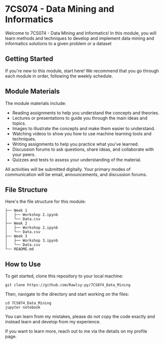 # 7CS074 - Data Mining and Informatics

Welcome to 7CS074 - Data Mining and Informatics! In this module, you will learn methods and techniques to develop and implement data mining and informatics solutions to a given problem or a dataset

## Getting Started

If you're new to this module, start here! We recommend that you go through each module in order, following the weekly schedule.

## Module Materials

The module materials include:

- Reading assignments to help you understand the concepts and theories.
- Lectures or presentations to guide you through the main ideas and topics.
- Images to illustrate the concepts and make them easier to understand.
- Watching videos to show you how to use machine learning tools and techniques.
- Writing assignments to help you practice what you've learned.
- Discussion forums to ask questions, share ideas, and collaborate with your peers.
- Quizzes and tests to assess your understanding of the material.

All activities will be submitted digitally. Your primary modes of communication will be email, announcements, and discussion forums.

## File Structure

Here's the file structure for this module:
```
├── Week 1
│   ├── Workshop 2.ipynb
│   └── Data.csv
├── Week 2
│   ├── Workshop 2.ipynb
│   └── Data.csv
├── Week 3
│   ├── Workshop 3.ipynb
│   └── Data.csv
└── README.md
```

## How to Use

To get started, clone this repository to your local machine:
```shell
git clone https://github.com/Rawlsy-py/7CS074_Data_Mining
```

Then, navigate to the directory and start working on the files:

```shell
cd 7CS074_Data_Mining
jupyter notebook
```

You can learn from my mistakes, please do not copy the code exactly and instead learn and develop from my experience.

If you want to learn more, reach out to me via the details on my profile page.

